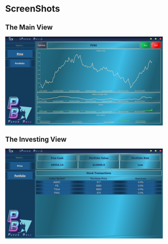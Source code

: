 # ScreenShots
## The Main View
![Image 1](screenshot_1.png)

## The Investing View
![Image 2](screenshot_2.png)